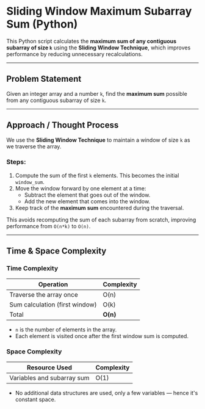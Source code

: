 # Sliding Window Maximum Subarray Sum (Python)

This Python script calculates the **maximum sum of any contiguous subarray of size `k`** using the **Sliding Window Technique**, which improves performance by reducing unnecessary recalculations.

---

## Problem Statement

Given an integer array and a number `k`, find the **maximum sum** possible from any contiguous subarray of size `k`.

---

## Approach / Thought Process

We use the **Sliding Window Technique** to maintain a window of size `k` as we traverse the array.

### Steps:
1. Compute the sum of the first `k` elements. This becomes the initial `window_sum`.
2. Move the window forward by one element at a time:
   - Subtract the element that goes out of the window.
   - Add the new element that comes into the window.
3. Keep track of the **maximum sum** encountered during the traversal.

This avoids recomputing the sum of each subarray from scratch, improving performance from `O(n*k)` to `O(n)`.

---

## Time & Space Complexity

### Time Complexity

| Operation                      | Complexity |
|-------------------------------|------------|
| Traverse the array once       | O(n)       |
| Sum calculation (first window)| O(k)       |
| Total                         | **O(n)**   |

- `n` is the number of elements in the array.
- Each element is visited once after the first window sum is computed.

### Space Complexity

| Resource Used      | Complexity |
|--------------------|------------|
| Variables and subarray sum | O(1)       |

- No additional data structures are used, only a few variables — hence it's constant space.


